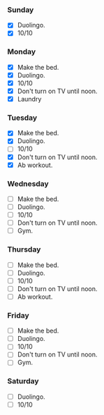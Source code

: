 ### Sunday

- [x] Duolingo.
- [x] 10/10

### Monday

- [x] Make the bed.
- [x] Duolingo.
- [x] 10/10
- [x] Don't turn on TV until noon.
- [x] Laundry

### Tuesday

- [x] Make the bed.
- [x] Duolingo.
- [ ] 10/10
- [x] Don't turn on TV until noon.
- [x] Ab workout.

### Wednesday

- [ ] Make the bed.
- [ ] Duolingo.
- [ ] 10/10
- [ ] Don't turn on TV until noon.
- [ ] Gym.

### Thursday

- [ ] Make the bed.
- [ ] Duolingo.
- [ ] 10/10
- [ ] Don't turn on TV until noon.
- [ ] Ab workout.

### Friday

- [ ] Make the bed.
- [ ] Duolingo.
- [ ] 10/10
- [ ] Don't turn on TV until noon.
- [ ] Gym.

### Saturday

- [ ] Duolingo.
- [ ] 10/10